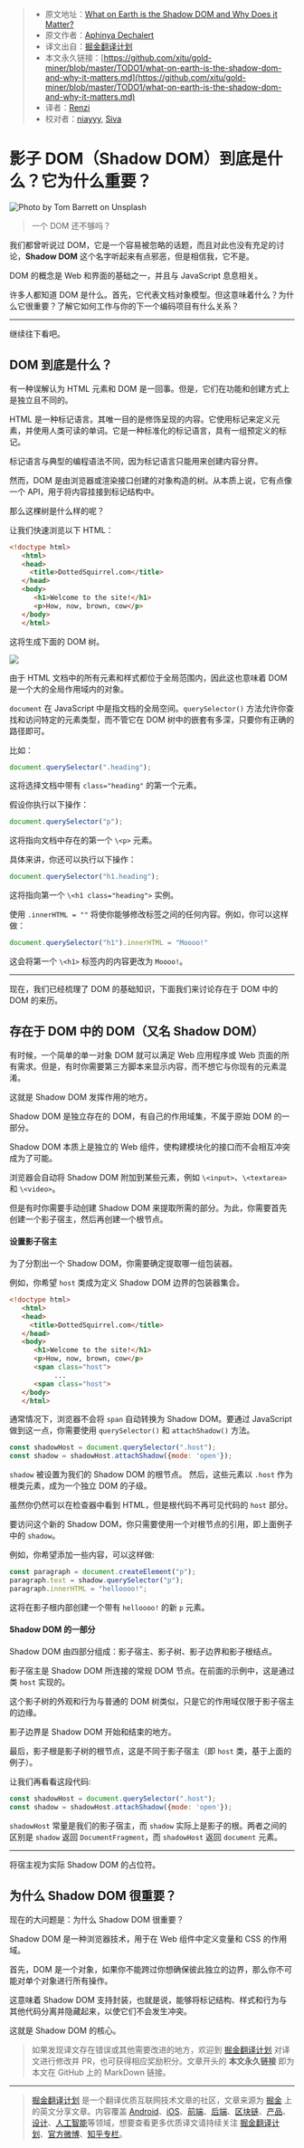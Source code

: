 > * 原文地址：[What on Earth is the Shadow DOM and Why Does it Matter?](https://medium.com/better-programming/what-on-earth-is-the-shadow-dom-and-why-it-matters-eff0884bd33d)
> * 原文作者：[Aphinya Dechalert](https://medium.com/@PurpleGreenLemon)
> * 译文出自：[掘金翻译计划](https://github.com/xitu/gold-miner)
> * 本文永久链接：[https://github.com/xitu/gold-miner/blob/master/TODO1/what-on-earth-is-the-shadow-dom-and-why-it-matters.md](https://github.com/xitu/gold-miner/blob/master/TODO1/what-on-earth-is-the-shadow-dom-and-why-it-matters.md)
> * 译者：[Renzi](https://github.com/mengrenzi)
> * 校对者：[niayyy](https://github.com/niayyy-S), [Siva](https://github.com/IAMSHENSH)

# 影子 DOM（Shadow DOM）到底是什么？它为什么重要？

![Photo by [Tom Barrett](https://unsplash.com/@wistomsin?utm_source=unsplash&utm_medium=referral&utm_content=creditCopyText) on [Unsplash](https://unsplash.com/s/photos/shadow?utm_source=unsplash&utm_medium=referral&utm_content=creditCopyText)](https://cdn-images-1.medium.com/max/6538/1*wDb9Aw5YXEM_O8DqrsG0vQ.jpeg)

> 一个 DOM 还不够吗？

我们都曾听说过 DOM，它是一个容易被忽略的话题，而且对此也没有充足的讨论，**Shadow DOM** 这个名字听起来有点邪恶，但是相信我，它不是。

DOM 的概念是 Web 和界面的基础之一，并且与 JavaScript 息息相关。

许多人都知道 DOM 是什么。首先，它代表文档对象模型。但这意味着什么？为什么它很重要？了解它如何工作与你的下一个编码项目有什么关系？

---

继续往下看吧。

## DOM 到底是什么？

有一种误解认为 HTML 元素和 DOM 是一回事。但是，它们在功能和创建方式上是独立且不同的。

HTML 是一种标记语言。其唯一目的是修饰呈现的内容。它使用标记来定义元素，并使用人类可读的单词。它是一种标准化的标记语言，具有一组预定义的标记。

标记语言与典型的编程语法不同，因为标记语言只能用来创建内容分界。

然而，DOM 是由浏览器或渲染接口创建的对象构造的树。从本质上说，它有点像一个 API，用于将内容挂接到标记结构中。

那么这棵树是什么样的呢？

让我们快速浏览以下 HTML：

```HTML
<!doctype html>
   <html>
   <head>
     <title>DottedSquirrel.com</title>
   </head>
   <body>
      <h1>Welcome to the site!</h1>
      <p>How, now, brown, cow</p>
   </body>
   </html>
```

这将生成下面的 DOM 树。

![](https://cdn-images-1.medium.com/max/2000/1*J8n54a_p1jI6bPPJIKufbg.jpeg)

由于 HTML 文档中的所有元素和样式都位于全局范围内，因此这也意味着 DOM 是一个大的全局作用域内的对象。

`document` 在 JavaScript 中是指文档的全局空间。`querySelector()` 方法允许你查找和访问特定的元素类型，而不管它在 DOM 树中的嵌套有多深，只要你有正确的路径即可。

比如：

```js
document.querySelector(".heading");
```

这将选择文档中带有 `class="heading"` 的第一个元素。

假设你执行以下操作：

```js
document.querySelector("p");
```

这将指向文档中存在的第一个 `\<p>` 元素。

具体来讲，你还可以执行以下操作：

```js
document.querySelector("h1.heading");
```

这将指向第一个 `\<h1 class="heading">` 实例。

使用 `.innerHTML = ""` 将使你能够修改标签之间的任何内容。例如，你可以这样做：

```js
document.querySelector("h1").innerHTML = "Moooo!"
```

这会将第一个 `\<h1>` 标签内的内容更改为 `Moooo!`。

---

现在，我们已经梳理了 DOM 的基础知识，下面我们来讨论存在于 DOM 中的 DOM 的来历。

## 存在于 DOM 中的 DOM（又名 Shadow DOM）

有时候，一个简单的单一对象 DOM 就可以满足 Web 应用程序或 Web 页面的所有需求。但是，有时你需要第三方脚本来显示内容，而不想它与你现有的元素混淆。

这就是 Shadow DOM 发挥作用的地方。

Shadow DOM 是独立存在的 DOM，有自己的作用域集，不属于原始 DOM 的一部分。

Shadow DOM 本质上是独立的 Web 组件，使构建模块化的接口而不会相互冲突成为了可能。

浏览器会自动将 Shadow DOM 附加到某些元素，例如 `\<input>`、`\<textarea>` 和 `\<video>`。

但是有时你需要手动创建 Shadow DOM 来提取所需的部分。为此，你需要首先创建一个影子宿主，然后再创建一个根节点。

#### 设置影子宿主

为了分割出一个 Shadow DOM，你需要确定提取哪一组包装器。

例如，你希望 `host` 类成为定义 Shadow DOM 边界的包装器集合。

```HTML
<!doctype html>
   <html>
   <head>
     <title>DottedSquirrel.com</title>
   </head>
   <body>
      <h1>Welcome to the site!</h1>
      <p>How, now, brown, cow</p> 
      <span class="host"> 
           ... 
      <span class="host">
   </body>
   </html>
```

通常情况下，浏览器不会将 `span` 自动转换为 Shadow DOM。要通过 JavaScript 做到这一点，你需要使用 `querySelector()` 和 `attachShadow()` 方法。

```js
const shadowHost = document.querySelector(".host");
const shadow = shadowHost.attachShadow({mode: 'open'});
```

`shadow` 被设置为我们的 Shadow DOM 的根节点。 然后，这些元素以 `.host` 作为根类元素，成为一个独立 DOM 的子级。

虽然你仍然可以在检查器中看到 HTML，但是根代码不再可见代码的 `host` 部分。

要访问这个新的 Shadow DOM，你只需要使用一个对根节点的引用，即上面例子中的 `shadow`。

例如，你希望添加一些内容，可以这样做:

```js
const paragraph = document.createElement("p");
paragraph.text = shadow.querySelector("p");
paragraph.innerHTML = "helloooo!";
```

这将在影子根内部创建一个带有 `helloooo!` 的新 `p` 元素。

#### Shadow DOM 的一部分

Shadow DOM 由四部分组成：影子宿主、影子树、影子边界和影子根结点。

影子宿主是 Shadow DOM 所连接的常规 DOM 节点。在前面的示例中，这是通过类 `host` 实现的。

这个影子树的外观和行为与普通的 DOM 树类似，只是它的作用域仅限于影子宿主的边缘。

影子边界是 Shadow DOM 开始和结束的地方。

最后，影子根是影子树的根节点，这是不同于影子宿主（即 `host` 类，基于上面的例子）。

让我们再看看这段代码:

```js
const shadowHost = document.querySelector(".host");
const shadow = shadowHost.attachShadow({mode: 'open'});
```

`shadowHost` 常量是我们的影子宿主，而 `shadow` 实际上是影子的根。两者之间的区别是 `shadow` 返回 `DocumentFragment`，而 `shadowHost` 返回 `document` 元素。

---

将宿主视为实际 Shadow DOM 的占位符。

## 为什么 Shadow DOM 很重要？

现在的大问题是：为什么 Shadow DOM 很重要？

Shadow DOM 是一种浏览器技术，用于在 Web 组件中定义变量和 CSS 的作用域。

首先，DOM 是一个对象，如果你不能跨过你想确保彼此独立的边界，那么你不可能对单个对象进行所有操作。

这意味着 Shadow DOM 支持封装，也就是说，能够将标记结构、样式和行为与其他代码分离并隐藏起来，以使它们不会发生冲突。

这就是 Shadow DOM 的核心。

> 如果发现译文存在错误或其他需要改进的地方，欢迎到 [掘金翻译计划](https://github.com/xitu/gold-miner) 对译文进行修改并 PR，也可获得相应奖励积分。文章开头的 **本文永久链接** 即为本文在 GitHub 上的 MarkDown 链接。

---

> [掘金翻译计划](https://github.com/xitu/gold-miner) 是一个翻译优质互联网技术文章的社区，文章来源为 [掘金](https://juejin.im) 上的英文分享文章。内容覆盖 [Android](https://github.com/xitu/gold-miner#android)、[iOS](https://github.com/xitu/gold-miner#ios)、[前端](https://github.com/xitu/gold-miner#前端)、[后端](https://github.com/xitu/gold-miner#后端)、[区块链](https://github.com/xitu/gold-miner#区块链)、[产品](https://github.com/xitu/gold-miner#产品)、[设计](https://github.com/xitu/gold-miner#设计)、[人工智能](https://github.com/xitu/gold-miner#人工智能)等领域，想要查看更多优质译文请持续关注 [掘金翻译计划](https://github.com/xitu/gold-miner)、[官方微博](http://weibo.com/juejinfanyi)、[知乎专栏](https://zhuanlan.zhihu.com/juejinfanyi)。
